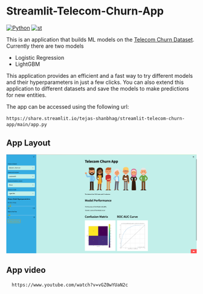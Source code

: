 # Streamlit-Telecom-Churn-App
  <a href="https://www.python.org/"><img alt="Python" src="https://img.shields.io/badge/python-3.8-brightgreen?style=flat-square" /></a>
  <a href="https://streamlit.io/"><img alt="st" src="https://img.shields.io/badge/Made with-Streamlit-blueviolet?style=flat-square" /></a>
  
  This is an application that builds ML models on the [Telecom Churn Dataset](https://www.kaggle.com/blastchar/telco-customer-churn). Currently there are two models 
  - Logistic Regression
  - LightGBM

 This application provides an efficient and a fast way to try different models and their hyperparameters in just a few clicks. 
 You can also extend this application to different datasets and save the models to make predictions for new entities.
  
  
  The app can be accessed using the following url:
  ```
  https://share.streamlit.io/tejas-shanbhag/streamlit-telecom-churn-app/main/app.py
  ```
  
  ## App Layout
  ![alt text](https://github.com/Tejas-Shanbhag/Streamlit-Telecom-Churn-App/blob/main/telecom_image.png)
  
  
  ## App video
  ```
    https://www.youtube.com/watch?v=vGZ0wYUaN2c
  ```

